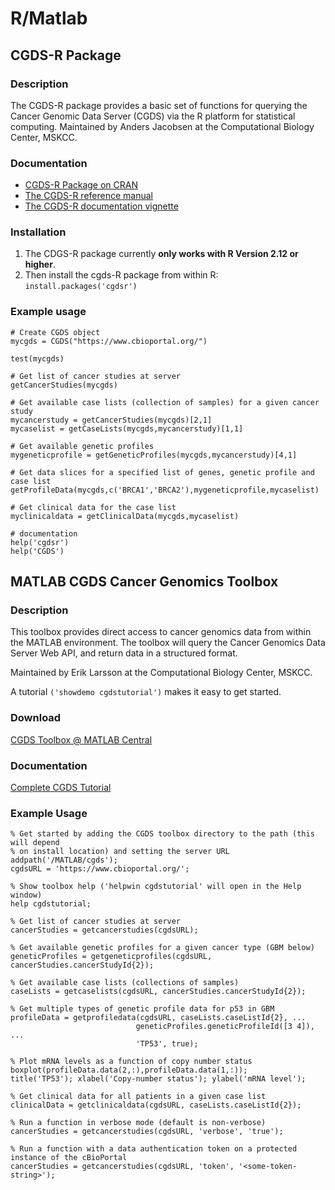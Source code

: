 # R/Matlab

## CGDS-R Package

### Description

The CGDS-R package provides a basic set of functions for querying the Cancer
Genomic Data Server (CGDS) via the R platform for statistical computing.
Maintained by Anders Jacobsen at the Computational Biology Center, MSKCC.

### Documentation

- [CGDS-R Package on CRAN](http://cran.r-project.org/web/packages/cgdsr/index.html)
- [The CGDS-R reference manual](http://cran.r-project.org/web/packages/cgdsr/cgdsr.pdf)
- [The CGDS-R documentation vignette](http://cran.r-project.org/web/packages/cgdsr/vignettes/cgdsr.pdf)

### Installation

1. The CDGS-R package currently **only works with R Version 2.12 or higher**.
2. Then install the cgds-R package from within R: `install.packages('cgdsr')`

### Example usage
```
# Create CGDS object
mycgds = CGDS("https://www.cbioportal.org/")

test(mycgds)

# Get list of cancer studies at server
getCancerStudies(mycgds)

# Get available case lists (collection of samples) for a given cancer study
mycancerstudy = getCancerStudies(mycgds)[2,1]
mycaselist = getCaseLists(mycgds,mycancerstudy)[1,1]

# Get available genetic profiles
mygeneticprofile = getGeneticProfiles(mycgds,mycancerstudy)[4,1]

# Get data slices for a specified list of genes, genetic profile and case list
getProfileData(mycgds,c('BRCA1','BRCA2'),mygeneticprofile,mycaselist)

# Get clinical data for the case list
myclinicaldata = getClinicalData(mycgds,mycaselist)

# documentation
help('cgdsr')
help('CGDS')
```

## MATLAB CGDS Cancer Genomics Toolbox

### Description
This toolbox provides direct access to cancer genomics data from within the
MATLAB environment. The toolbox will query the Cancer Genomics Data Server Web
API, and return data in a structured format.

Maintained by Erik Larsson at the Computational Biology Center, MSKCC.

A tutorial `('showdemo cgdstutorial')` makes it easy to get started.

### Download
[CGDS Toolbox @ MATLAB Central](https://www.mathworks.com/matlabcentral/fileexchange/71969-mskcc-cgds-cancer-genomics-toolbox-v1-07)

### Documentation
[Complete CGDS Tutorial](http://www.mathworks.com/matlabcentral/fileexchange/31297-mskcc-cgds-cancer-genomics-toolbox/content/html/cgdstutorial.html)

### Example Usage
```
% Get started by adding the CGDS toolbox directory to the path (this will depend
% on install location) and setting the server URL
addpath('/MATLAB/cgds');
cgdsURL = 'https://www.cbioportal.org/';

% Show toolbox help ('helpwin cgdstutorial' will open in the Help window)
help cgdstutorial;

% Get list of cancer studies at server
cancerStudies = getcancerstudies(cgdsURL);

% Get available genetic profiles for a given cancer type (GBM below)
geneticProfiles = getgeneticprofiles(cgdsURL, cancerStudies.cancerStudyId{2});

% Get available case lists (collections of samples)
caseLists = getcaselists(cgdsURL, cancerStudies.cancerStudyId{2});

% Get multiple types of genetic profile data for p53 in GBM
profileData = getprofiledata(cgdsURL, caseLists.caseListId{2}, ...
                            geneticProfiles.geneticProfileId([3 4]), ...
                            'TP53', true);

% Plot mRNA levels as a function of copy number status
boxplot(profileData.data(2,:),profileData.data(1,:));
title('TP53'); xlabel('Copy-number status'); ylabel('mRNA level');

% Get clinical data for all patients in a given case list
clinicalData = getclinicaldata(cgdsURL, caseLists.caseListId{2});

% Run a function in verbose mode (default is non-verbose)
cancerStudies = getcancerstudies(cgdsURL, 'verbose', 'true');

% Run a function with a data authentication token on a protected instance of the cBioPortal
cancerStudies = getcancerstudies(cgdsURL, 'token', '<some-token-string>');

```
